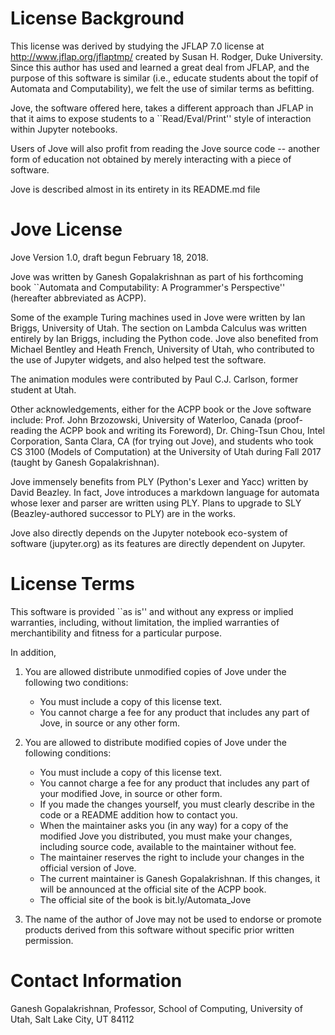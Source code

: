 # License Background

This license was derived by studying the JFLAP 7.0 license at
http://www.jflap.org/jflaptmp/ created by Susan H. Rodger, Duke University.
Since this author has used and learned a great deal from JFLAP, and the
purpose of this software is similar (i.e., educate students about the
topif of Automata and Computability), we felt the use of similar
terms as befitting.

Jove, the software offered here, takes a different approach than
JFLAP in that it aims to expose students to a ``Read/Eval/Print''
style of interaction within Jupyter notebooks.

Users of Jove will also profit
from reading the Jove source code -- another form of education not
obtained by merely interacting with a piece of software.

Jove is described almost in its entirety in its README.md file 

# Jove License 

Jove Version 1.0, draft begun February 18, 2018.

Jove was written by Ganesh Gopalakrishnan as part of his forthcoming
book ``Automata and Computability: A Programmer's Perspective'' (hereafter
abbreviated as ACPP).

Some of the example Turing machines used in Jove were written by Ian Briggs,
University of Utah. The section on Lambda Calculus was written entirely by
Ian Briggs, including the Python code. Jove also benefited from Michael Bentley
and Heath French, University of Utah, who contributed to the use of Jupyter widgets, and also helped test the software.

The animation modules were contributed by Paul C.J. Carlson, former student at Utah.

Other acknowledgements, either for the ACPP book or the Jove software include:
Prof. John Brzozowski, University of Waterloo, Canada (proof-reading the ACPP
book and writing its Foreword), Dr. Ching-Tsun Chou, Intel Corporation,
Santa Clara, CA (for trying out Jove), and students who took CS 3100 (Models
of Computation) at the University of Utah during Fall 2017 (taught by
Ganesh Gopalakrishnan).

Jove immensely benefits from PLY (Python's Lexer and Yacc) written by David Beazley.
In fact, Jove introduces a markdown language for automata whose lexer and parser
are written using PLY. Plans to upgrade to SLY (Beazley-authored successor to PLY)
are in the works.

Jove also directly depends on the Jupyter notebook eco-system of software (jupyter.org)
as its features are directly dependent on Jupyter.

# License Terms

This software is provided ``as is'' and without any express or
implied warranties, including, without limitation, the implied
warranties of merchantibility and fitness for a particular purpose.

In addition,

1.  You are allowed distribute unmodified copies of Jove under the following two conditions:
    * You must include a copy of this license text.
    * You cannot charge a fee for any product that includes any part of Jove, in source or any other form.

2. You are allowed to distribute modified copies of Jove under the following conditions:
    * You must include a copy of this license text.
    * You cannot charge a fee for any product that includes any part of your modified Jove,
      in source or other form.
    * If you made the changes yourself, you must clearly describe in the code or a README addition
      how to contact you.
    * When the maintainer asks you (in any way) for a copy of the modified Jove you distributed, you
       must make your changes, including source code, available to the maintainer without fee.
    * The maintainer reserves the right to include your changes in the official version of Jove.
    * The current maintainer is Ganesh Gopalakrishnan. If this changes, it will be announced at
      the official site of the ACPP book.
    * The official site of the book is bit.ly/Automata_Jove
       

3. The name of the author of Jove may not be used to
   endorse or promote products derived from this software without
   specific prior written permission.

# Contact Information

Ganesh Gopalakrishnan,
Professor,
School of Computing,
University of Utah,
Salt Lake City, UT 84112





